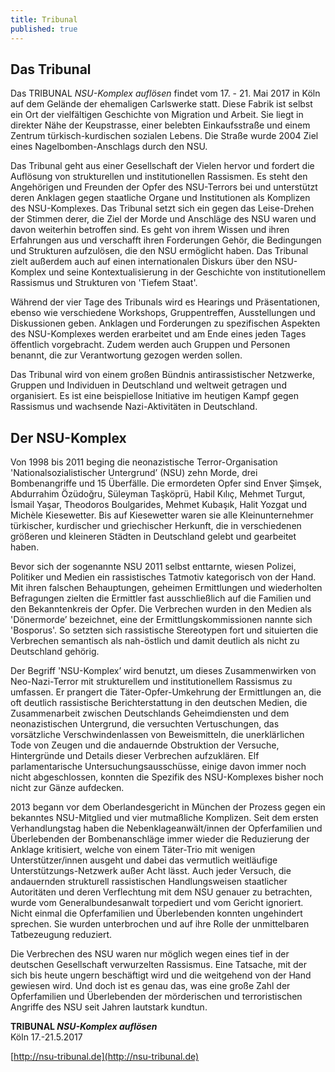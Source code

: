 ```yaml
---
title: Tribunal
published: true
---
```


## Das Tribunal

Das TRIBUNAL _NSU-Komplex auflösen_ findet vom 17. - 21. Mai 2017 in Köln auf dem Gelände der ehemaligen Carlswerke statt. Diese Fabrik ist selbst ein Ort der vielfältigen Geschichte von Migration und Arbeit. Sie liegt in direkter Nähe der Keupstrasse, einer belebten Einkaufsstraße und einem Zentrum türkisch-kurdischen sozialen Lebens. Die Straße wurde 2004 Ziel eines Nagelbomben-Anschlags durch den NSU.   

Das Tribunal geht aus einer Gesellschaft der Vielen hervor und fordert die Auflösung von strukturellen und institutionellen Rassismen. Es steht den Angehörigen und Freunden der Opfer des NSU-Terrors bei und unterstützt deren Anklagen gegen staatliche Organe und Institutionen als Komplizen des NSU-Komplexes. Das Tribunal setzt sich ein gegen das Leise-Drehen der Stimmen derer, die Ziel der Morde und Anschläge des NSU waren und davon weiterhin betroffen sind. Es geht von ihrem Wissen und ihren Erfahrungen aus und verschafft ihren Forderungen Gehör, die Bedingungen und Strukturen aufzulösen, die den NSU ermöglicht haben. 
Das Tribunal zielt außerdem auch auf einen internationalen Diskurs über den NSU-Komplex und seine Kontextualisierung in der Geschichte von institutionellem Rassismus und Strukturen von 'Tiefem Staat'. 

Während der vier Tage des Tribunals wird es Hearings und Präsentationen, ebenso wie verschiedene Workshops, Gruppentreffen, Ausstellungen und Diskussionen geben. Anklagen und Forderungen zu spezifischen Aspekten des NSU-Komplexes werden erarbeitet und am Ende eines jeden Tages öffentlich vorgebracht. Zudem werden auch Gruppen und Personen benannt, die zur Verantwortung gezogen werden sollen.  

Das Tribunal wird von einem großen Bündnis antirassistischer Netzwerke, Gruppen und Individuen in Deutschland und weltweit getragen und organisiert. Es ist eine beispiellose Initiative im heutigen Kampf gegen Rassismus und wachsende Nazi-Aktivitäten in Deutschland.  

## Der NSU-Komplex  

Von 1998 bis 2011 beging die neonazistische Terror-Organisation 'Nationalsozialistischer Untergrund’ (NSU) zehn Morde, drei Bombenangriffe und 15 Überfälle. 
Die ermordeten Opfer sind Enver Şimşek, Abdurrahim Özüdoğru, Süleyman Taşköprü, Habil Kılıç, Mehmet Turgut, İsmail Yaşar, Theodoros Boulgarides, Mehmet Kubaşık, Halit Yozgat und Michèle Kiesewetter.
Bis auf Kiesewetter waren sie alle Kleinunternehmer türkischer, kurdischer und griechischer Herkunft, die in verschiedenen größeren und kleineren Städten in Deutschland gelebt und gearbeitet haben.   

Bevor sich der sogenannte NSU 2011 selbst enttarnte, wiesen Polizei, Politiker und Medien ein rassistisches Tatmotiv kategorisch von der Hand. Mit ihren falschen Behauptungen, geheimen Ermittlungen und wiederholten Befragungen zielten die Ermittler fast ausschließlich auf die Familien und den Bekanntenkreis der Opfer. Die Verbrechen wurden in den Medien als 'Dönermorde’ bezeichnet, eine der Ermittlungskommissionen nannte sich  'Bosporus'. So setzten sich rassistische Stereotypen fort und situierten die Verbrechen semantisch als nah-östlich und damit deutlich als nicht zu Deutschland gehörig.  

Der Begriff 'NSU-Komplex’ wird benutzt, um dieses Zusammenwirken von Neo-Nazi-Terror mit strukturellem und institutionellem Rassismus zu umfassen. Er prangert die Täter-Opfer-Umkehrung der Ermittlungen an, die oft deutlich rassistische Berichterstattung in den deutschen Medien, die Zusammenarbeit zwischen Deutschlands Geheimdiensten und dem neonazistischen Untergrund, die versuchten Vertuschungen, das vorsätzliche Verschwindenlassen von Beweismitteln, die unerklärlichen Tode von Zeugen und die andauernde Obstruktion der Versuche, Hintergründe und Details dieser Verbrechen aufzuklären. Elf parlamentarische Untersuchungsausschüsse, einige davon immer noch nicht abgeschlossen, konnten die Spezifik des NSU-Komplexes bisher noch nicht zur Gänze aufdecken.  

2013 begann vor dem Oberlandesgericht in München der Prozess gegen ein bekanntes NSU-Mitglied und vier mutmaßliche Komplizen. Seit dem ersten Verhandlungstag haben die Nebenklageanwält/innen der Opferfamilien und Überlebenden der Bombenanschläge immer wieder die Reduzierung der Anklage kritisiert, welche von einem Täter-Trio mit wenigen Unterstützer/innen ausgeht und dabei das vermutlich weitläufige Unterstützungs-Netzwerk außer Acht lässt. Auch jeder Versuch, die andauernden strukturell rassistischen Handlungsweisen staatlicher Autoritäten und deren Verflechtung mit dem NSU genauer zu betrachten, wurde vom Generalbundesanwalt torpediert und vom Gericht ignoriert. Nicht einmal die Opferfamilien und Überlebenden konnten ungehindert sprechen. Sie wurden unterbrochen und auf ihre Rolle der unmittelbaren Tatbezeugung reduziert.  

Die Verbrechen des NSU waren nur möglich wegen eines tief in der deutschen Gesellschaft verwurzelten Rassismus. Eine Tatsache, mit der sich bis heute ungern beschäftigt wird und die weitgehend von der Hand gewiesen wird. Und doch ist es genau das, was eine große Zahl der Opferfamilien und Überlebenden der mörderischen und terroristischen Angriffe des NSU seit Jahren lautstark kundtun.  

**TRIBUNAL _NSU-Komplex auflösen_**<br>
Köln 17.-21.5.2017

[http://nsu-tribunal.de](http://nsu-tribunal.de)
